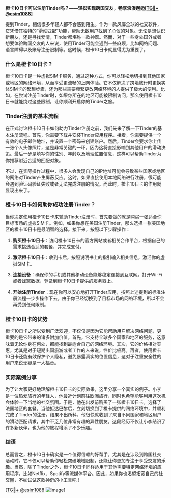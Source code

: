 **橙卡10日卡可以注册Tinder吗？——轻松实现跨国交友，畅享浪漫邂逅[[TG💪+ @esim1088](https://t.me/s/esim1088)]**

提到Tinder，相信很多年轻人都不会感到陌生。作为一款风靡全球的社交软件，它凭借其独特的“滑动匹配”功能，帮助无数用户找到了心仪的对象。无论是想认识新朋友，还是寻找爱情，Tinder都堪称一款神器。然而，对于一些身处国外或者想要体验跨国交友的人来说，使用Tinder可能会遇到一些麻烦，比如网络问题、语言障碍以及账号注册限制等。这时候，橙卡10日卡就显得尤为重要了。

### 什么是橙卡10日卡？

橙卡10日卡是一种虚拟SIM卡服务，通过这种方式，你可以轻松地切换到其他国家或地区的网络环境，从而享受更流畅的上网体验。它不仅解决了跨境旅行时更换实体SIM卡的繁琐步骤，还为那些需要频繁更改网络环境的人提供了极大的便利。比如，在尝试注册Tinder时，如果你所在的地区可能被限制访问，那么使用橙卡10日卡就能绕过这些限制，让你顺利开启你的Tinder之旅。

### Tinder注册的基本流程

在正式讨论橙卡10日卡如何助力Tinder注册之前，我们先来了解一下Tinder的基本注册流程。首先，你需要下载并安装Tinder应用程序。接着，你需要提供一个有效的电子邮件地址，并设置一个密码来创建账户。然后，Tinder会要求你上传一张个人头像照片，这是非常关键的一环，因为这将直接影响到其他用户的滑动决策。最后一步是填写你的性别、年龄以及地理位置信息，这样可以帮助Tinder为你推荐附近合适的匹配对象。

不过，在实际操作过程中，很多人会发现自己的IP地址可能会导致某些国家或地区的网络对Tinder产生屏蔽反应。这时，如果直接使用本地网络进行注册，很可能会遇到验证码验证失败或者无法完成注册的情况。而此时，橙卡10日卡的作用就显现出来了。

### 橙卡10日卡如何助你成功注册Tinder？

当你决定使用橙卡10日卡来辅助Tinder注册时，首先要做的就是购买一张适合你目标市场的虚拟SIM卡。例如，如果你想在美国注册Tinder，那么选择一张美国地区的橙卡10日卡是最明智的选择。接下来，按照以下步骤操作：

1. **购买橙卡10日卡**：访问橙卡10日卡的官方网站或者相关合作平台，根据自己的需求挑选合适的套餐，并完成支付。
   
2. **激活橙卡10日卡**：收到卡后，按照说明书上的指引输入相关信息，激活你的虚拟SIM卡。

3. **连接设备**：确保你的手机或其他移动设备能够稳定连接到互联网。打开Wi-Fi或者蜂窝数据，登录到橙卡10日卡提供的服务器上。

4. **开始注册Tinder**：现在你可以安心地打开Tinder应用，按照上述提到的标准注册流程一步步操作下去。由于你已经切换到了目标市场的网络环境，所以不会再受到任何限制。

### 橙卡10日卡的优势

橙卡10日卡之所以受到广泛欢迎，不仅仅是因为它能帮助用户解决网络问题，更重要的是它带来的诸多附加价值。首先，它支持全球多个国家和地区的服务，这意味着无论你身在何处，都能找到最适合自己的网络环境。其次，它的价格相对实惠，尤其是对于短期出国旅游或者工作的人来说，性价比极高。再者，使用橙卡10日卡还能有效保护个人隐私，避免暴露真实的位置信息，这对于注重安全性的用户来说无疑是一大福音。

### 实际案例分享

为了让大家更好地理解橙卡10日卡的实际效果，这里分享一个真实的例子。小李是一位热爱旅行的年轻人，他最近计划前往欧洲旅行，同时也希望能够利用这次机会体验一下当地的社交氛围。于是，他在出发前购买了一张橙卡10日卡，选择了法国地区的套餐。当他抵达巴黎后，立刻切换到了橙卡提供的网络环境中，并顺利完成了Tinder的注册。结果不出所料，他很快就收到了来自不同国家和地区用户的滑动匹配请求，其中不乏几位非常有趣的异性朋友。这段经历不仅让小李结识了许多新伙伴，也为他的旅程增添了不少乐趣。

### 结语

总而言之，橙卡10日卡确实是一个值得信赖的好帮手，尤其是在涉及到跨国社交活动时。它不仅可以帮助你轻松突破地域限制，还能让你更加专注于享受交友的乐趣。当然，除了Tinder之外，橙卡10日卡同样适用于其他需要特定网络环境的应用程序，比如Netflix、Spotify等流媒体平台。因此，如果你也渴望拓宽自己的社交圈，不妨试试这款神奇的小工具吧！

[[TG💪+ @esim1088](https://t.me/s/esim1088) ![Image](https://i.postimg.cc/4NQfJmqS/Snipaste-2025-05-13-00-14-12.png)]